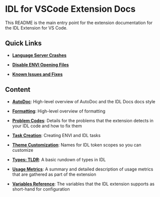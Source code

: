# IDL for VSCode Extension Docs

This README is the main entry point for the extension documentation for the IDL Extension for VS Code.

## Quick Links

- [**Language Server Crashes**](./general/LANGUAGE_SERVER_CRASHES.md)

- [**Disable ENVI Opening Files**](./general/DISABLE_ENVI_FILE_ASSOCIATIONS.md)

- [**Known Issues and Fixes**](./general/KNOWN_ISSUES.md)

## Content

- [**AutoDoc**](./general/AUTO_DOC.md): High-level overview of AutoDoc and the IDL Docs docs style

- [**Formatting**](./general/FORMATTING.md): High-level overview of formatting

- [**Problem Codes**](./problem-codes/README.md): Details for the problems that the extension detects in your IDL code and how to fix them

- [**Task Creation**](./general/TASK_CREATION.md): Creating ENVI and IDL tasks

- [**Theme Customization**](./general/CUSTOMIZING_THEMES.md): Names for IDL token scopes so you can customize

- [**Types: TLDR**](./general/TYPES_TLDR.md): A basic rundown of types in IDL

- [**Usage Metrics**](./general/USAGE_METRICS.md): A summary and detailed description of usage metrics that are gathered as part of the extension

- [**Variables Reference**](./general/VARIABLES_REFERENCE.md): The variables that the IDL extension supports as short-hand for configuration
